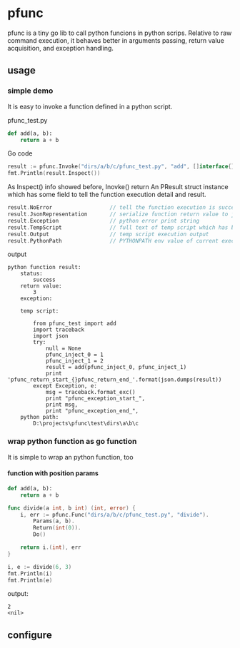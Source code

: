 # pfunc
pfunc is a tiny go lib to call python funcions in python scrips. Relative to raw command execution, it behaves better in arguments passing, 
return value acquisition, and exception handling. 

## usage

### simple demo
It is easy to invoke a function defined in a python script.

pfunc_test.py
```python
def add(a, b):
    return a + b
```

Go code
```go
result := pfunc.Invoke("dirs/a/b/c/pfunc_test.py", "add", []interface{}{1, 2})
fmt.Println(result.Inspect())
```

As Inspect() info showed before, Inovke() return An PResult struct instance which has some field to tell the function 
execution detail and result. 

```go
result.NoError                  // tell the function execution is success of fail with exception
result.JsonRepresentation       // serialize function return value to json string 
result.Exception                // python error print string
result.TempScript               // full text of temp script which has been execution
result.Output                   // temp script execution output
result.PythonPath               // PYTHONPATH env value of current execution
```

output
```shell script
python function result: 
    status:
        success
    return value:
        3
    exception:

    temp script:
        
        from pfunc_test import add
        import traceback
        import json
        try:
            null = None
            pfunc_inject_0 = 1
            pfunc_inject_1 = 2
            result = add(pfunc_inject_0, pfunc_inject_1)
            print 'pfunc_return_start_{}pfunc_return_end_'.format(json.dumps(result))
        except Exception, e:
            msg = traceback.format_exc()
            print "pfunc_exception_start_",
            print msg,
            print "pfunc_exception_end_",
    python path:
        D:\projects\pfunc\test\dirs\a\b\c
```

### wrap python function as go function

It is simple to wrap an python function, too

#### function with position params

```python
def add(a, b):
    return a + b
```

```go
func divide(a int, b int) (int, error) {
	i, err := pfunc.Func("dirs/a/b/c/pfunc_test.py", "divide").
		Params(a, b).
		Return(int(0)).
		Do()

	return i.(int), err
}

i, e := divide(6, 3)
fmt.Println(i)
fmt.Println(e)
```

output:
```shell script
2
<nil>
```

## configure

